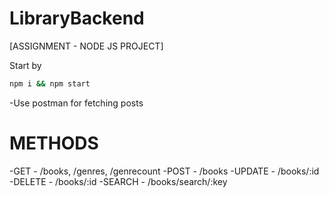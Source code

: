 # LibraryBackend
[ASSIGNMENT - NODE JS PROJECT]

Start by
```sh
npm i && npm start
```
-Use postman for fetching posts

# METHODS

-GET - /books, /genres, /genrecount
-POST - /books
-UPDATE - /books/:id
-DELETE - /books/:id
-SEARCH - /books/search/:key
